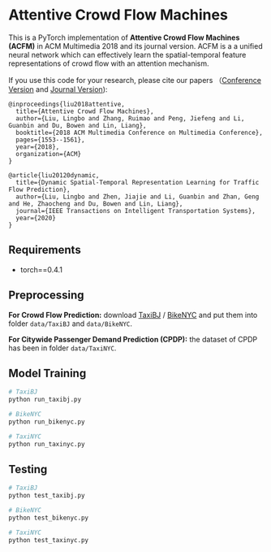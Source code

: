 # Attentive Crowd Flow Machines


This is a PyTorch implementation of **Attentive Crowd Flow Machines (ACFM)** in ACM Multimedia 2018 and its journal version. ACFM is a a
unified neural network which can effectively learn the spatial-temporal feature representations of crowd flow with an attention mechanism.

If you use this code for your research, please cite our papers （[Conference Version](https://dl.acm.org/citation.cfm?id=3240681) and [Journal Version](https://arxiv.org/abs/1909.02902)):

```
@inproceedings{liu2018attentive,
  title={Attentive Crowd Flow Machines},
  author={Liu, Lingbo and Zhang, Ruimao and Peng, Jiefeng and Li, Guanbin and Du, Bowen and Lin, Liang},
  booktitle={2018 ACM Multimedia Conference on Multimedia Conference},
  pages={1553--1561},
  year={2018},
  organization={ACM}
}
```

```
@article{liu20120dynamic,
  title={Dynamic Spatial-Temporal Representation Learning for Traffic Flow Prediction},
  author={Liu, Lingbo and Zhen, Jiajie and Li, Guanbin and Zhan, Geng and He, Zhaocheng and Du, Bowen and Lin, Liang},
  journal={IEEE Transactions on Intelligent Transportation Systems},
  year={2020}
}
```

## Requirements
- torch==0.4.1

## Preprocessing
**For Crowd Flow Prediction:**  download [TaxiBJ](https://github.com/lucktroy/DeepST/tree/master/data/TaxiBJ/) / [BikeNYC](https://github.com/lucktroy/DeepST/tree/master/data/BikeNYC) and put them into folder  ```data/TaxiBJ``` and ```data/BikeNYC```.

**For Citywide Passenger Demand Prediction (CPDP):**  the dataset of CPDP has been in folder  ```data/TaxiNYC```.

## Model Training
```bash
# TaxiBJ
python run_taxibj.py

# BikeNYC
python run_bikenyc.py

# TaxiNYC
python run_taxinyc.py
```

## Testing
```bash
# TaxiBJ
python test_taxibj.py

# BikeNYC
python test_bikenyc.py

# TaxiNYC
python test_taxinyc.py
```


